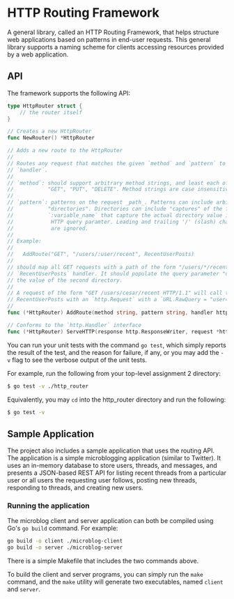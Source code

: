 # HTTP Routing Framework

A general library, called an HTTP Routing Framework,
that helps structure web applications based on patterns in end-user requests.
This general library supports a naming scheme for clients accessing resources
provided by a web application.

## API

The framework supports the following API:

```go
type HttpRouter struct {
    // the router itself
}

// Creates a new HttpRouter
func NewRouter() *HttpRouter

// Adds a new route to the HttpRouter
//
// Routes any request that matches the given `method` and `pattern` to a
// `handler`.
//
// `method`: should support arbitrary method strings, and least each of "POST",
//           "GET", "PUT", "DELETE". Method strings are case insensitive.
//
// `pattern`: patterns on the request _path_. Patterns can include arbitrary
//           "directories". Directories can include "captures" of the form
//           `:variable_name` that capture the actual directory value into a
//            HTTP query paramter. Leading and trailing '/' (slash) characters
//            are ignored.
//
// Example:
//
//   AddRoute("GET", "/users/:user/recent", RecentUserPosts)
//
// should map all GET requests with a path of the form "/users/*/recent" to the
// `RecentUserPosts` handler. It should populate the query parameter "user" with
// the value of the second directory.
//
// A request of the form "GET /users/cesar/recent HTTP/1.1" will call the
// RecentUserPosts with an `http.Request` with a `URL.RawQuery = "user=cesar"`
//
func (*HttpRouter) AddRoute(method string, pattern string, handler http.HandlerFunc)

// Conforms to the `http.Handler` interface
func (*HttpRouter) ServeHTTP(response http.ResponseWriter, request *http.Request)
```

You can run your unit tests with the command `go test`, which simply reports the
result of the test, and the reason for failure, if any, or you may add the `-v`
flag to see the verbose output of the unit tests.

For example, run the following from your top-level assignment 2 directory:
```bash
$ go test -v ./http_router
```
Equivalently, you may `cd` into the http_router directory and run the following:
```bash
$ go test -v
```
## Sample Application

The project also includes a sample application that uses the routing API.
The application is a simple microblogging application (similar to Twitter).
It uses an in-memory database to store users, threads, and messages, and
presents a JSON-based REST API for listing recent threads from a particular
user or all users the requesting user follows, posting new threads, responding
to threads, and creating new users.

### Running the application

The microblog client and server application can both be compiled using Go's
`go build` command. For example:

```bash
go build -o client ./microblog-client
go build -o server ./microblog-server
```

There is a simple Makefile that includes the two commands above.

To build the client and server programs, you can simply run the `make` command,
and the `make` utility will generate two executables, named `client` and `server`.


